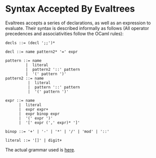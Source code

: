 # Syntax Accepted By Evaltrees

Evaltrees accepts a series of declarations, as well as an expression to evaluate.
Their syntax is described informally as follows (All operator precedences and associativities follow the OCaml rules):

```plain
decls ::= (decl ';;')*

decl ::= name pattern2* '=' expr

pattern ::= name
         |  literal
         |  pattern2 '::' pattern
         |  '(' pattern ')'
pattern2 ::= name
          |  literal
          |  pattern '::' pattern
          |  '(' pattern ')'

expr ::= name
      |  literal
      |  expr expr+
      |  expr binop expr
      |  '(' expr ')'
      |  '[' expr (',' expr)* ']'

binop ::= '+' | '-' | '*' | '/' | 'mod' | '::'

literal ::= '[]' | digit+
```

The actual grammar used is [here](../../src/cst/parser/grammar.lalrpop).
